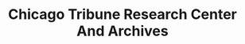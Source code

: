 ---
layout: repo
title: "Chicago Tribune Research Center And Archives"
id: 15345
permalink: repos/15345/
---